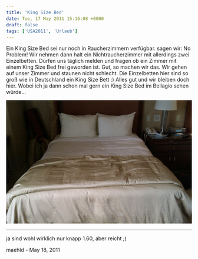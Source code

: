 ```yaml
---
title: 'King Size Bed'
date: Tue, 17 May 2011 15:16:08 +0000
draft: false
tags: ['USA2011', 'Urlaub']
---
```


Ein King Size Bed sei nur noch in Raucherzimmern verfügbar. sagen wir: No Problem! Wir nehmen dann halt ein Nichtraucherzimmer mit allerdings zwei Einzelbetten. Dürfen uns täglich melden und fragen ob ein Zimmer mit einem King Size Bed frei geworden ist. Gut, so machen wir das. Wir gehen auf unser Zimmer und staunen nicht schlecht. Die Einzelbetten hier sind so groß wie in Deutschland ein King Size Bett :) Alles gut und wir bleiben doch hier. Wobei ich ja dann schon mal gern ein King Size Bed im Bellagio sehen würde...

![-1147916155](/urlaub2011-images/1147916155-scaled1000.jpg?w=300)

---

ja sind wohl wirklich nur knapp 1.60, aber reicht ;)

maehld - <time datetime="2011-05-18 04:32:38">May 18, 2011</time>